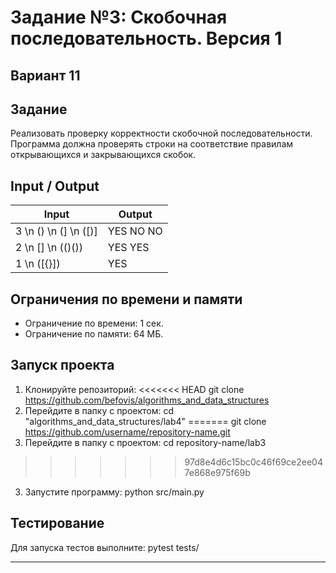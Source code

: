 # Задание №3: Скобочная последовательность. Версия 1
## Вариант 11

## Задание
Реализовать проверку корректности скобочной последовательности. Программа должна проверять строки на соответствие правилам открывающихся и закрывающихся скобок.

## Input / Output

| Input           | Output |
|------------------|--------|
| 3 \n () \n (] \n ([)] | YES NO NO |
| 2 \n [] \n (()()) | YES YES |
| 1 \n ([{}])       | YES    |

## Ограничения по времени и памяти

- Ограничение по времени: 1 сек.
- Ограничение по памяти: 64 МБ.

## Запуск проекта

1. Клонируйте репозиторий:
<<<<<<< HEAD
git clone https://github.com/befovis/algorithms_and_data_structures
2. Перейдите в папку с проектом:
cd "algorithms_and_data_structures/lab4"
=======
git clone https://github.com/username/repository-name.git
2. Перейдите в папку с проектом:
cd repository-name/lab3
>>>>>>> 97d8e4d6c15bc0c46f69ce2ee047e868e975f69b
3. Запустите программу:
python src/main.py

## Тестирование
Для запуска тестов выполните:
pytest tests/

---
